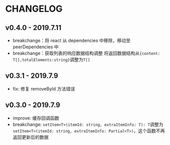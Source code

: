 # CHANGELOG

## v0.4.0 - 2019.7.11

- breakchange：将 react 从 dependencies 中移除，移动至 peerDependencies 中
- breakchange：获取列表的响应数据结构调整 将返回数据结构从`{content: T[],totalElements:string}`调整为`T[]`

## v0.3.1 - 2019.7.9

- fix: 修复 removeById 方法错误

## v0.3.0 - 2019.7.9

- improve: 缓存回调函数
- breakchange: `setItem<T>(itemId: string, extraItemInfo: T): T`调整为`setItem<T>(itemId: string, extraItemInfo: Partial<T>)`，这个函数不再返回更新后的数据
